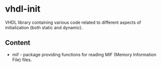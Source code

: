 # vhdl-init

VHDL library containing various code related to different aspects of initialization (both static and dynamic).

## Content

- mif - package providing functions for reading MIF (Memory Information File) files.
